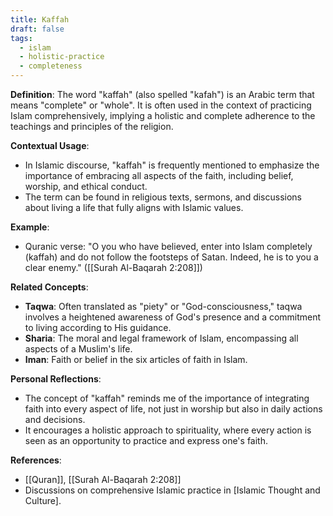 ```yaml
---
title: Kaffah
draft: false
tags:
  - islam
  - holistic-practice
  - completeness
---
```


**Definition**: The word "kaffah" (also spelled "kafah") is an Arabic term that means "complete" or "whole". It is often used in the context of practicing Islam comprehensively, implying a holistic and complete adherence to the teachings and principles of the religion.

**Contextual Usage**:

- In Islamic discourse, "kaffah" is frequently mentioned to emphasize the importance of embracing all aspects of the faith, including belief, worship, and ethical conduct.
- The term can be found in religious texts, sermons, and discussions about living a life that fully aligns with Islamic values.

**Example**:

- Quranic verse: "O you who have believed, enter into Islam completely (kaffah) and do not follow the footsteps of Satan. Indeed, he is to you a clear enemy." ([[Surah Al-Baqarah 2:208]])

**Related Concepts**:

- **Taqwa**: Often translated as "piety" or "God-consciousness," taqwa involves a heightened awareness of God's presence and a commitment to living according to His guidance.
- **Sharia**: The moral and legal framework of Islam, encompassing all aspects of a Muslim's life.
- **Iman**: Faith or belief in the six articles of faith in Islam.

**Personal Reflections**:

- The concept of "kaffah" reminds me of the importance of integrating faith into every aspect of life, not just in worship but also in daily actions and decisions.
- It encourages a holistic approach to spirituality, where every action is seen as an opportunity to practice and express one's faith.

**References**:

- [[Quran]], [[Surah Al-Baqarah 2:208]]
- Discussions on comprehensive Islamic practice in [Islamic Thought and Culture].
